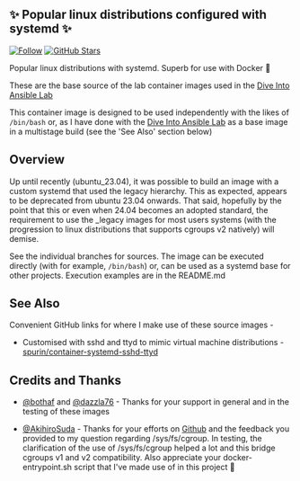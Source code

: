 ## ✨ Popular linux distributions configured with systemd ✨

[![Follow](https://shields.io/twitter/follow/jamesspurin?label=Follow)](https://twitter.com/jamesspurin)
[![GitHub Stars](https://shields.io/docker/pulls/spurin/container-systemd)](https://hub.docker.com/r/spurin/container-systemd)

Popular linux distributions with systemd.  Superb for use with Docker 🐋

These are the base source of the lab container images used in the [Dive Into Ansible Lab](https://github.com/spurin/diveintoansible-lab)

This container image is designed to be used independently with the likes of ```/bin/bash``` or, as I have done with the [Dive Into Ansible Lab](https://github.com/spurin/diveintoansible-lab) as a base image in a multistage build (see the 'See Also' section below)

## Overview

Up until recently (ubuntu_23.04), it was possible to build an image with a custom systemd that used the legacy hierarchy.  This as expected, appears to be deprecated from ubuntu 23.04 onwards.  That said, hopefully by the point that this or even when 24.04 becomes an adopted standard, the requirement to use the _legacy images for most users systems (with the progression to linux distributions that supports cgroups v2 natively) will demise.

See the individual branches for sources.  The image can be executed directly (with for example, ```/bin/bash```) or, can be used as a systemd base for other projects.  Execution examples are in the README.md

## See Also

Convenient GitHub links for where I make use of these source images -

* Customised with sshd and ttyd to mimic virtual machine distributions - [spurin/container-systemd-sshd-ttyd](https://github.com/spurin/container-systemd-sshd-ttyd)

## Credits and Thanks

* [@bothaf](https://github.com/bothaf) and [@dazzla76](https://github.com/dazzla76) - Thanks for your support in general and in the testing of these images

* [@AkihiroSuda](https://github.com/AkihiroSuda) - Thanks for your efforts on [Github](https://github.com/AkihiroSuda/containerized-systemd) and the feedback you provided to my question regarding /sys/fs/cgroup.  In testing, the clarification of the use of /sys/fs/cgroup helped a lot and this bridge cgroups v1 and v2 compatibility.  Also appreciate your docker-entrypoint.sh script that I've made use of in this project 🚀
